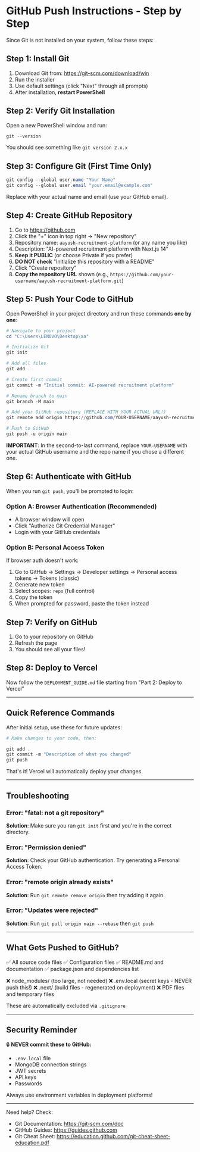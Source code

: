 # GitHub Push Instructions - Step by Step

Since Git is not installed on your system, follow these steps:

## Step 1: Install Git

1. Download Git from: https://git-scm.com/download/win
2. Run the installer
3. Use default settings (click "Next" through all prompts)
4. After installation, **restart PowerShell**

## Step 2: Verify Git Installation

Open a new PowerShell window and run:

```powershell
git --version
```

You should see something like `git version 2.x.x`

## Step 3: Configure Git (First Time Only)

```powershell
git config --global user.name "Your Name"
git config --global user.email "your.email@example.com"
```

Replace with your actual name and email (use your GitHub email).

## Step 4: Create GitHub Repository

1. Go to https://github.com
2. Click the "+" icon in top right → "New repository"
3. Repository name: `aayush-recruitment-platform` (or any name you like)
4. Description: "AI-powered recruitment platform with Next.js 14"
5. **Keep it PUBLIC** (or choose Private if you prefer)
6. **DO NOT check** "Initialize this repository with a README"
7. Click "Create repository"
8. **Copy the repository URL** shown (e.g., `https://github.com/your-username/aayush-recruitment-platform.git`)

## Step 5: Push Your Code to GitHub

Open PowerShell in your project directory and run these commands **one by one**:

```powershell
# Navigate to your project
cd "C:\Users\LENOVO\Desktop\aa"

# Initialize Git
git init

# Add all files
git add .

# Create first commit
git commit -m "Initial commit: AI-powered recruitment platform"

# Rename branch to main
git branch -M main

# Add your GitHub repository (REPLACE WITH YOUR ACTUAL URL!)
git remote add origin https://github.com/YOUR-USERNAME/aayush-recruitment-platform.git

# Push to GitHub
git push -u origin main
```

**IMPORTANT**: In the second-to-last command, replace `YOUR-USERNAME` with your actual GitHub username and the repo name if you chose a different one.

## Step 6: Authenticate with GitHub

When you run `git push`, you'll be prompted to login:

### Option A: Browser Authentication (Recommended)
- A browser window will open
- Click "Authorize Git Credential Manager"
- Login with your GitHub credentials

### Option B: Personal Access Token
If browser auth doesn't work:
1. Go to GitHub → Settings → Developer settings → Personal access tokens → Tokens (classic)
2. Generate new token
3. Select scopes: `repo` (full control)
4. Copy the token
5. When prompted for password, paste the token instead

## Step 7: Verify on GitHub

1. Go to your repository on GitHub
2. Refresh the page
3. You should see all your files!

## Step 8: Deploy to Vercel

Now follow the `DEPLOYMENT_GUIDE.md` file starting from "Part 2: Deploy to Vercel"

---

## Quick Reference Commands

After initial setup, use these for future updates:

```powershell
# Make changes to your code, then:

git add .
git commit -m "Description of what you changed"
git push
```

That's it! Vercel will automatically deploy your changes.

---

## Troubleshooting

### Error: "fatal: not a git repository"
**Solution**: Make sure you ran `git init` first and you're in the correct directory.

### Error: "Permission denied"
**Solution**: Check your GitHub authentication. Try generating a Personal Access Token.

### Error: "remote origin already exists"
**Solution**: Run `git remote remove origin` then try adding it again.

### Error: "Updates were rejected"
**Solution**: Run `git pull origin main --rebase` then `git push`

---

## What Gets Pushed to GitHub?

✅ All source code files
✅ Configuration files
✅ README.md and documentation
✅ package.json and dependencies list

❌ node_modules/ (too large, not needed)
❌ .env.local (secret keys - NEVER push this!)
❌ .next/ (build files - regenerated on deployment)
❌ PDF files and temporary files

These are automatically excluded via `.gitignore`

---

## Security Reminder

🔒 **NEVER commit these to GitHub:**
- `.env.local` file
- MongoDB connection strings
- JWT secrets
- API keys
- Passwords

Always use environment variables in deployment platforms!

---

Need help? Check:
- Git Documentation: https://git-scm.com/doc
- GitHub Guides: https://guides.github.com
- Git Cheat Sheet: https://education.github.com/git-cheat-sheet-education.pdf
